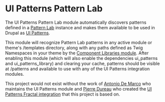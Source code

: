 # UI Patterns Pattern Lab

The UI Patterns Pattern Lab module automatically discovers patterns defined in a [Pattern Lab](http://patternlab.io/) instance and makes them available to be used in Drupal as [UI Patterns](https://www.drupal.org/project/ui_patterns).

This module will recognize Pattern Lab patterns in any active module or theme's /templates directory, along with any paths defined as Twig Namespaces in your theme by the [Component Libraries module](https://www.drupal.org/project/components). After enabling this module (which will also enable the dependencies ui_patterns and ui_patterns_library) and clearing your cache, patterns should be visible at /patterns and available to use with any of the UI Patterns integration modules.

This project would not exist without the work of [Antonio De Marco](https://www.drupal.org/u/ademarco) who maintains the UI Patterns module and [Pierre Dureau](https://www.drupal.org/u/pdureau) who created the [UI Patterns Fractal integration](https://github.com/pdureau/ui_patterns_fractal) that this project is based on.